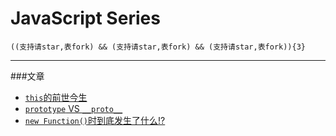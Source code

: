 # JavaScript Series
    ((支持请star,表fork) && (支持请star,表fork) && (支持请star,表fork)){3}
***
###文章  
+ [`this`的前世今生](https://github.com/xlshen/JavaScript/issues/1 "this前世今生")
+ [`prototype` VS `__proto__`](https://github.com/xlshen/JavaScript/issues/2 "prototype VS __proto__")
+ [`new Function()`时到底发生了什么!?](https://github.com/xlshen/JavaScript/issues/3 "new Function()`时到底发生了什么!?")
